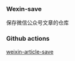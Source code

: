 ### Wexin-save
保存微信公众号文章的仓库

### Github actions
[weixin-article-save](https://github.com/fz6m/weixin-article-save)
